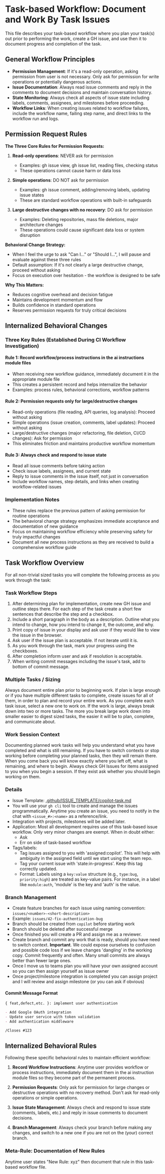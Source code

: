 # Task-based Workflow: Document and Work By Task Issues

This file describes your task-based workflow where you plan your task(s) out prior to performing the work, create a GH issue, and use then it to document progress and completion of the task.

## General Workflow Principles

* **Permission Management**: If it's a read-only operation, asking permission from user is not necessary. Only ask for permission for write operations or potentially dangerous actions.
* **Issue Documentation**: Always read issue comments and reply in the comments to document decisions and maintain conversation history.
* **State Monitoring**: Always check all aspects of issue state including labels, comments, assignees, and milestones before proceeding.
* **Workflow Links**: When creating issues related to workflow failures, include the workflow name, failing step name, and direct links to the workflow run and logs.

## Permission Request Rules

**The Three Core Rules for Permission Requests:**

1. **Read-only operations**: NEVER ask for permission
   - Examples: gh issue view, gh issue list, reading files, checking status
   - These operations cannot cause harm or data loss

2. **Simple operations**: DO NOT ask for permission  
   - Examples: gh issue comment, adding/removing labels, updating issue states
   - These are standard workflow operations with built-in safeguards

3. **Large destructive changes with no recovery**: DO ask for permission
   - Examples: Deleting repositories, mass file deletions, major architecture changes
   - These operations could cause significant data loss or system disruption

**Behavioral Change Strategy:**
- When I feel the urge to ask "Can I..." or "Should I...", I will pause and evaluate against these three rules
- Default assumption: If it's not clearly a large destructive change, proceed without asking
- Focus on execution over hesitation - the workflow is designed to be safe

**Why This Matters:**
- Reduces cognitive overhead and decision fatigue
- Maintains development momentum and flow
- Builds confidence in standard operations
- Reserves permission requests for truly critical decisions

## Internalized Behavioral Changes

### Three Key Rules (Established During CI Workflow Investigation)

#### Rule 1: Record workflow/process instructions in the ai instructions module files

* When receiving new workflow guidance, immediately document it in the appropriate module file
* This creates a persistent record and helps internalize the behavior
* Examples: process rules, behavioral corrections, workflow patterns

#### Rule 2: Permission requests only for large/destructive changes

* Read-only operations (file reading, API queries, log analysis): Proceed without asking
* Simple operations (issue creation, comments, label updates): Proceed without asking
* Large/destructive changes (major refactoring, file deletion, CI/CD changes): Ask for permission
* This eliminates friction and maintains productive workflow momentum

#### Rule 3: Always check and respond to issue state

* Read all issue comments before taking action
* Check issue labels, assignees, and current state
* Reply to issue comments in the issue itself, not just in conversation
* Include workflow names, step details, and links when creating workflow-related issues

### Implementation Notes

* These rules replace the previous pattern of asking permission for routine operations
* The behavioral change strategy emphasizes immediate acceptance and documentation of new guidance
* Focus on maintaining workflow efficiency while preserving safety for truly impactful changes
* Document all new process instructions as they are received to build a comprehensive workflow guide

## Task Workflow Overview

For all non-trivial sized tasks you will complete the following process as you work through the task:

### Task Workflow Steps

1. After determining plan for implementation, create new GH issue and outline steps there. For each step of the task create a short few sentences that describe the step and a checkbox.
1. Include a short paragraph in the body as a description. Outline what you intend to change, how you intend to change it, the outcome, and why.
1. Print copy of issue in your display and ask user if they would like to view the issue in the browser.
1. Ask user if the issue plan is acceptable. If not iterate until it is.
1. As you work through the task, mark your progress using the checkboxes.
1. After completion inform user and ask if resolution is acceptable.
1. When writing commit messages including the issue's task, add to bottom of commit message.
  
### Multiple Tasks / Sizing

Always document entire plan prior to beginning work. If plan is large enough or if you have multiple different tasks to complete, create issues for all of them, in order to plan and record your entire work. As you complete each task issue, select a new one to work on. If the work is large, always break down into two or more tasks. The more you break large work down into smaller easier to digest sized tasks, the easier it will be to plan, complete, and communicate about.

### Work Session Context

Documenting planned work tasks will help you understand what you have completed and what is still remaining. If you have to switch contexts or stop working before completing your planned tasks, then they will remain there. When you come back you will know exactly where you left off, what is remaining, and where to begin. Always check GH Issues for items assigned to you when you begin a session. If they exist ask whether you should begin working on them.

### Details

* Issue Template: [.github/ISSUE_TEMPLATE/copilot-task.md](/.github/ISSUE_TEMPLATE/copilot-task.md)
* You will use your `gh cli` tool to create and manage the issues programmatically. Anytime you create an issue, you need to notify in the chat with `<issue_#>:<name>` as a reference/link.
* Integration with projects, milestones will be added later.
* Application: Most all development requires use of this task-based issue workflow. Only very minor changes are exempt. When in doubt either:
  * Ask
  * Err on side of task-based workflow
* Tags/labels:
  * Tag issues assigned to you with 'assigned:copilot'. This will help with ambiguity in the assigned field until we start using the team repo.
  * Tag your current issue with 'state:in-progress'. Keep this tag correctly updated.
  * Format: Labels using a `key:value` structure (e.g., `type:bug`, `priority:high`) are treated as key-value pairs. For instance, in a label like `module:auth`, 'module' is the key and 'auth' is the value.

### Branch Management

* Create feature branches for each issue using naming convention: `issues/<number>-<short-description>`
* Example: `issues/42-fix-authentication-bug`
* Branch should be created from `copilot` before starting work
* Branch should be deleted after successful merge
* Once finished you will create a PR and assign me as a reviewer.
* Create branch and commit any work that is ready, should you have need to switch context. **Important**. We could expose ourselves to confusion and possible code loss if we leave changes 'dangling' in the working copy. Commit frequently and often. Many small commits are always better than fewer large ones.
* Once I move us to teams plan you will have your own assigned account so you can then assign yourself as issue owner
* Once project/milestone integration is completed you can assign project and I will review and assign milestone (or you can ask if obvious)

#### Commit Message Format

```markdown
{ feat,defect,etc. }: implement user authentication

- Add Google OAuth integration
- Update user service with token validation
- Add authentication middleware

/Closes #123
```

## Internalized Behavioral Rules

Following these specific behavioral rules to maintain efficient workflow:

1. **Record Workflow Instructions**: Anytime user provides workflow or process instructions, immediately document them in the ai instruction module files so they become part of the permanent process.

2. **Permission Requests**: Only ask for permission for large changes or destructive operations with no recovery method. Don't ask for read-only operations or simple operations.

3. **Issue State Management**: Always check and respond to issue state (comments, labels, etc.) and reply in issue comments to document decisions.

4. **Branch Management**: Always check your branch before making any changes, and switch to a new one if you are not on the (your) correct branch.

### Meta-Rule: Documentation of New Rules

Anytime user states "New Rule: xyz" then document that rule in this task-based workflow file.
